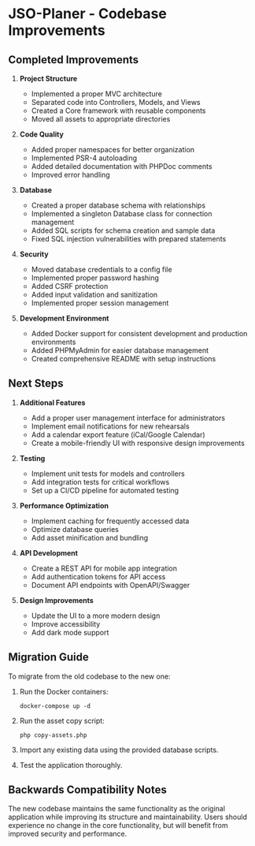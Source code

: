 # JSO-Planer - Codebase Improvements

## Completed Improvements

1. **Project Structure**
   - Implemented a proper MVC architecture
   - Separated code into Controllers, Models, and Views
   - Created a Core framework with reusable components
   - Moved all assets to appropriate directories

2. **Code Quality**
   - Added proper namespaces for better organization
   - Implemented PSR-4 autoloading
   - Added detailed documentation with PHPDoc comments
   - Improved error handling

3. **Database**
   - Created a proper database schema with relationships
   - Implemented a singleton Database class for connection management
   - Added SQL scripts for schema creation and sample data
   - Fixed SQL injection vulnerabilities with prepared statements

4. **Security**
   - Moved database credentials to a config file
   - Implemented proper password hashing
   - Added CSRF protection
   - Added input validation and sanitization
   - Implemented proper session management

5. **Development Environment**
   - Added Docker support for consistent development and production environments
   - Added PHPMyAdmin for easier database management
   - Created comprehensive README with setup instructions

## Next Steps

1. **Additional Features**
   - Add a proper user management interface for administrators
   - Implement email notifications for new rehearsals
   - Add a calendar export feature (iCal/Google Calendar)
   - Create a mobile-friendly UI with responsive design improvements

2. **Testing**
   - Implement unit tests for models and controllers
   - Add integration tests for critical workflows
   - Set up a CI/CD pipeline for automated testing

3. **Performance Optimization**
   - Implement caching for frequently accessed data
   - Optimize database queries
   - Add asset minification and bundling

4. **API Development**
   - Create a REST API for mobile app integration
   - Add authentication tokens for API access
   - Document API endpoints with OpenAPI/Swagger

5. **Design Improvements**
   - Update the UI to a more modern design
   - Improve accessibility
   - Add dark mode support

## Migration Guide

To migrate from the old codebase to the new one:

1. Run the Docker containers:
   ```
   docker-compose up -d
   ```

2. Run the asset copy script:
   ```
   php copy-assets.php
   ```

3. Import any existing data using the provided database scripts.

4. Test the application thoroughly.

## Backwards Compatibility Notes

The new codebase maintains the same functionality as the original application while improving its structure and maintainability. Users should experience no change in the core functionality, but will benefit from improved security and performance. 